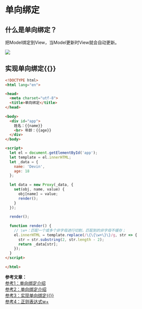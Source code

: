 # 单向绑定  
## 什么是单向绑定？  
把Model绑定到View，当Model更新时View就会自动更新。  
  
![](https://cdn.jsdelivr.net/gh/jsdevin/imgBed/img/202207220722965.png)  
  
## 实现单向绑定{{}}  
  
```html  
<!DOCTYPE html>  
<html lang="en">  

<head>  
  <meta charset="utf-8">  
  <title>单向绑定</title>  
</head>  
  
<body>  
  <div id="app">  
    姓名：{{name}}  
    <br> 年龄：{{age}}  
  </div>  
</body>  

<script>  
  let el = document.getElementById('app');  
  let template = el.innerHTML;  
  let _data = {  
    name: 'Devin',  
    age: 18  
  };  
  
  let data = new Proxy(_data, {  
    set(obj, name, value) {  
      obj[name] = value;  
      render();  
    }  
  });  
  
  render();  
  
  function render() {  
    // \w+：匹配一个或多个非字母进行切割，匹配到的非字母不缓存；  
    el.innerHTML = template.replace(/\{\{\w+\}\}/g, str => {  
      str = str.substring(2, str.length - 2);  
      return _data[str];  
    });  
  }  
</script>  
  
</html>  
```  
  
**参考文章：**  
[参考1：单向绑定介绍](https://www.liaoxuefeng.com/wiki/1022910821149312/1109447325776608)  
[参考2：单向绑定介绍](https://blog.csdn.net/Gaozihang777/article/details/121906849)  
[参考3：实现单向绑定{{}}](https://blog.csdn.net/weixin_42397257/article/details/89685079)  
[参考4：正则表达式w+](https://blog.csdn.net/weixin_44356698/article/details/108082449)  